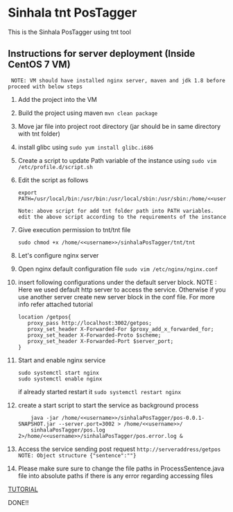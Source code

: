 # Sinhala tnt PosTagger

This is the Sinhala PosTagger using tnt tool

## Instructions for server deployment (Inside CentOS 7 VM)

``` NOTE: VM should have installed nginx server, maven and jdk 1.8 before proceed with below steps```
1. Add the project into the VM
2. Build the project using maven `mvn clean package`
3. Move jar file into project root directory (jar should be in same directory with tnt folder)
4. install glibc using `sudo yum install glibc.i686`
5. Create a script to update Path variable of the instance using `sudo vim /etc/profile.d/script.sh`
6. Edit the script as follows

    ```
    export PATH=/usr/local/bin:/usr/bin:/usr/local/sbin:/usr/sbin:/home/<<username>>/.local/bin:/home/<<username>>/bin:/home/<<username>>/sinhalaPosTagger/tnt
    ```
    ``Note: above script for add tnt folder path into PATH variables. edit the above script according to the requirements of the instance``

7. Give execution permission to tnt/tnt file

    ```
   sudo chmod +x /home/<<username>>/sinhalaPosTagger/tnt/tnt
    ```

8. Let's configure nginx server
9. Open nginx default configuration file `sudo vim /etc/nginx/nginx.conf`
10. insert following configurations under the default server block. NOTE : Here we used default http server to access the service. Otherwise if you use another server create new server block in the conf file. For more info refer attached tutorial

    ```
    location /getpos{
       proxy_pass http://localhost:3002/getpos;
       proxy_set_header X-Forwarded-For $proxy_add_x_forwarded_for;
       proxy_set_header X-Forwarded-Proto $scheme;
       proxy_set_header X-Forwarded-Port $server_port;
    }
    ```

10. Start and enable nginx service

    ```
    sudo systemctl start nginx
    sudo systemctl enable nginx
    ```
    if already started restart it `sudo systemctl restart nginx`
    
11. create a start script to start the service as background process
    ```
        java -jar /home/<<username>>/sinhalaPosTagger/pos-0.0.1-SNAPSHOT.jar --server.port=3002 > /home/<<username>>/
        sinhalaPosTagger/pos.log 2>/home/<<username>>/sinhalaPosTagger/pos.error.log &
    ```
11. Access the service sending post request `http://serveraddress/getpos`
`NOTE: Object structure {"sentence":""}`

12. Please make sure sure to change the file paths in ProcessSentence.java file into absolute paths if there is any error regarding accessing files

[TUTORIAL](https://www.digitalocean.com/community/tutorials/how-to-serve-flask-applications-with-gunicorn-and-nginx-on-centos-7)

DONE!!